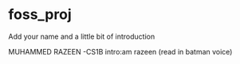 # foss_proj
Add your name and a little bit of introduction

MUHAMMED RAZEEN -CS1B intro:am razeen (read in batman voice)
